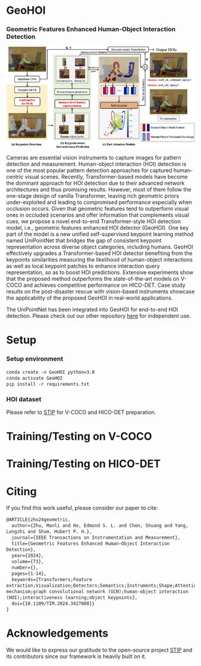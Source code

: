 # GeoHOI

### Geometric Features Enhanced Human-Object Interaction Detection

![Image text](src/Framework.png)

Cameras are essential vision instruments to capture images for pattern detection and measurement. Human-object interaction (HOI) detection is one of the most popular pattern detection approaches for captured human-centric visual scenes. Recently, Transformer-based models have become the dominant approach for HOI detection due to their advanced network architectures and thus promising results. However, most of them follow the one-stage design of vanilla Transformer, leaving rich geometric priors under-exploited and leading to compromised performance especially when occlusion occurs. Given that geometric features tend to outperform visual ones in occluded scenarios and offer information that complements visual cues, we propose a novel end-to-end Transformer-style HOI detection model, i.e., geometric features enhanced HOI detector (GeoHOI). One key part of the model is a new unified self-supervised keypoint learning method named UniPointNet that bridges the gap of consistent keypoint representation across diverse object categories, including humans. GeoHOI effectively upgrades a Transformer-based HOI detector benefiting from the keypoints similarities measuring the likelihood of human-object interactions as well as local keypoint patches to enhance interaction query representation, so as to boost HOI predictions. Extensive experiments show that the proposed method outperforms the state-of-the-art models on V-COCO and achieves competitive performance on HICO-DET. Case study results on the post-disaster rescue with vision-based instruments showcase the applicability of the proposed GeoHOI in real-world applications.

The UniPointNet has been integrated into GeoHOI for end-to-end HOI detection. Please check out our other repository [here](https://github.com/zhumanli/UniPointNet) for independent use. 

# Setup
### Setup environment
```
conda create -n GeoHOI python=3.8
conda activate GeoHOI
pip install -r requirements.txt
```
### HOI dataset
Please refer to [STIP](https://github.com/zyong812/STIP) for V-COCO and HICO-DET preparation.

# Training/Testing on V-COCO

# Training/Testing on HICO-DET

# Citing
If you find this work useful, please consider our paper to cite:
```
@ARTICLE{zhu24geometric,
  author={Zhu, Manli and Ho, Edmond S. L. and Chen, Shuang and Yang, Longzhi and Shum, Hubert P. H.},
  journal={IEEE Transactions on Instrumentation and Measurement}, 
  title={Geometric Features Enhanced Human–Object Interaction Detection}, 
  year={2024},
  volume={73},
  number={},
  pages={1-14},
  keywords={Transformers;Feature extraction;Visualization;Detectors;Semantics;Instruments;Shape;Attention mechanism;graph convolutional network (GCN);human-object interaction (HOI);interactiveness learning;object keypoints},
  doi={10.1109/TIM.2024.3427800}}
}
```
# Acknowledgements
We would like to express our gratitude to the open-source project [STIP](https://github.com/zyong812/STIP) and its contributors since our framework is heavily built on it.


